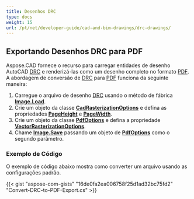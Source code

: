 ```yaml
---
title: Desenhos DRC
type: docs
weight: 15
url: /pt/net/developer-guide/cad-and-bim-drawings/drc-drawings/
---
```


## **Exportando Desenhos DRC para PDF**

Aspose.CAD fornece o recurso para carregar entidades de desenho AutoCAD [DRC](https://docs.fileformat.com/3d/drc/) e renderizá-las como um desenho completo no formato [PDF](https://docs.fileformat.com/pdf/). A abordagem de conversão de [DRC](https://docs.fileformat.com/3d/drc/) para [PDF](https://docs.fileformat.com/pdf/) funciona da seguinte maneira:

1. Carregue o arquivo de desenho [DRC](https://docs.fileformat.com/3d/drc/) usando o método de fábrica [**Image.Load**](https://reference.aspose.com/cad/net/aspose.cad.image/load/methods/2).
2. Crie um objeto da classe [**CadRasterizationOptions**](https://reference.aspose.com/cad/net/aspose.cad.imageoptions/cadrasterizationoptions) e defina as propriedades [**PageHeight**](https://reference.aspose.com/cad/net/aspose.cad.imageoptions/vectorrasterizationoptions/properties/pageheight) e [**PageWidth**](https://reference.aspose.com/cad/net/aspose.cad.imageoptions/vectorrasterizationoptions/properties/pagewidth).
3. Crie um objeto da classe [**PdfOptions**](https://reference.aspose.com/cad/net/aspose.cad.imageoptions/pdfoptions) e defina a propriedade [**VectorRasterizationOptions**](https://reference.aspose.com/cad/net/aspose.cad.imageoptions/vectorrasterizationoptions).
4. Chame [**Image.Save**](https://reference.aspose.com/cad/net/aspose.cad/image/methods/save/index) passando um objeto de [**PdfOptions**](https://reference.aspose.com/cad/net/aspose.cad.imageoptions/pdfoptions) como o segundo parâmetro.

### Exemplo de Código

O exemplo de código abaixo mostra como converter um arquivo usando as configurações padrão.

{{< gist "aspose-com-gists" "16de0fa2ea006758f25d1ad32bc75fd2" "Convert-DRC-to-PDF-Export.cs" >}}
